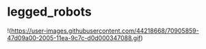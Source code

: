 # legged_robots
!(https://user-images.githubusercontent.com/44218668/70905859-47d09a00-2005-11ea-9c7c-d0d000347088.gif)
